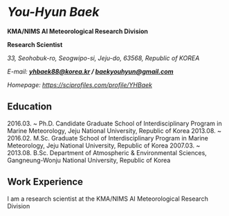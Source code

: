 # ***You-Hyun Baek***
**KMA/NIMS AI Meteorological Research Division**

**Research Scientist**

*33, Seohobuk-ro, Seogwipo-si, Jeju-do, 63568, Republic of KOREA*

*E-mail: **yhbaek88@korea.kr / baekyouhyun@gmail.com***

*Homepage: https://sciprofiles.com/profile/YHBaek*

## Education
2016.03. ~          Ph.D. Candidate Graduate School of Interdisciplinary Program in Marine Meteorology, Jeju National University, Republic of Korea 
2013.08. ~ 2016.02. M.Sc. Graduate School of Interdisciplinary Program in Marine Meteorology, Jeju National University, Republic of Korea
2007.03. ~ 2013.08. B.Sc. Department of Atmospheric & Environmental Sciences, Gangneung-Wonju National University, Republic of Korea


## Work Experience


I am a research scientist at the KMA/NIMS AI Meteorological Research Division


<!--
**You-Hyun/You-Hyun** is a ✨ _special_ ✨ repository because its `README.md` (this file) appears on your GitHub profile.

Here are some ideas to get you started:

- 🔭 I’m currently working on ...
- 🌱 I’m currently learning ...
- 👯 I’m looking to collaborate on ...
- 🤔 I’m looking for help with ...
- 💬 Ask me about ...
- 📫 How to reach me: ...
- 😄 Pronouns: ...
- ⚡ Fun fact: ...
-->
